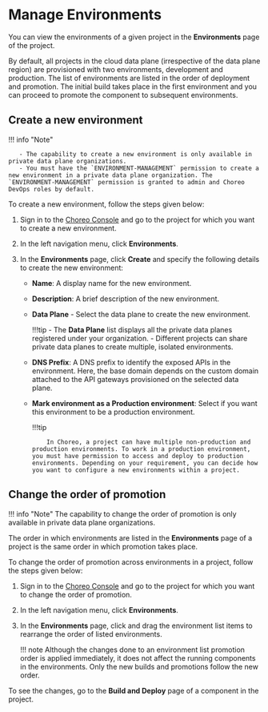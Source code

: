 # Manage Environments

You can view the environments of a given project in the **Environments** page of the project.

By default, all projects in the cloud data plane (irrespective of the data plane region) are provisioned with two environments, development and production.
The list of environments are listed in the order of deployment and promotion. The initial build takes place in the first environment and you can proceed to promote the component to subsequent environments.

## Create a new environment

!!! info "Note"

       - The capability to create a new environment is only available in private data plane organizations.
       - You must have the `ENVIRONMENT-MANAGEMENT` permission to create a new environment in a private data plane organization. The `ENVIRONMENT-MANAGEMENT` permission is granted to admin and Choreo DevOps roles by default.

To create a new environment, follow the steps given below:

1. Sign in to the [Choreo Console](https://console.choreo.dev/) and go to the project for which you want to create a new environment.
2. In the left navigation menu, click **Environments**. 
3. In the **Environments** page, click **Create** and specify the following details to create the new environment:
   
    - **Name**: A display name for the new environment.
    - **Description**: A brief description of the new environment.
    - **Data Plane** - Select the data plane to create the new environment.

        !!!tip
            - The **Data Plane** list displays all the private data planes registered under your organization. 
            - Different projects can share private data planes to create multiple, isolated environments.

    - **DNS Prefix**: A DNS prefix to identify the exposed APIs in the environment. Here, the base domain depends on the custom domain attached to the API gateways provisioned on the selected data plane.
    - **Mark environment as a Production environment**: Select if you want this environment to be a production environment.
  
        !!!tip

              In Choreo, a project can have multiple non-production and production environments. To work in a production environment, you must have permission to access and deploy to production environments. Depending on your requirement, you can decide how you want to configure a new environments within a project.

## Change the order of promotion

!!! info "Note"
     The capability to change the order of promotion is only available in private data plane organizations.

The order in which environments are listed in the **Environments** page of a project is the same order in which promotion takes place.

To change the order of promotion across environments in a project, follow the steps given below:

1. Sign in to the [Choreo Console](https://console.choreo.dev/) and go to the project for which you want to change the order of promotion.
2. In the left navigation menu, click **Environments**. 
3. In the **Environments** page, click and drag the environment list items to rearrange the order of listed environments.

    !!! note
        Although the changes done to an environment list promotion order is applied immediately, it does not affect the running components in the environments. Only the new builds and promotions follow the new order. 

To see the changes, go to the **Build and Deploy** page of a component in the project.
